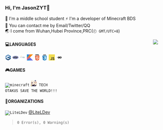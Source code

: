 ### Hi, I'm JasonZYT:wave:

🌱 I'm a middle school student 
⚡ I'm a developer of Minecraft BDS  
💬 You can contact me by Email/Twitter/QQ   
:earth_asia: I come from Wuhan,Hubei Province,PRC(`🕗 GMT/UTC+8`)  

<img align="right" src="https://github-readme-stats.vercel.app/api?username=JasonZYT&show_icons=true&icon_color=0078e7&title_color=0078e7">
<!--[![Top Languages](https://github-readme-stats.vercel.app/api/top-langs/?username=Jasonzyt&layout=compact)]()-->

#### :computer:LANGUAGES

<!-- languages:start -->
<!-- prettier-ignore-start -->
<!-- markdownlint-disable -->
<code><img height="20" src="https://raw.githubusercontent.com/github/explore/80688e429a7d4ef2fca1e82350fe8e3517d3494d/topics/cpp/cpp.png" alt="cpp" /></code>
<code><img height="20" src="https://raw.githubusercontent.com/github/explore/80688e429a7d4ef2fca1e82350fe8e3517d3494d/topics/php/php.png" alt="php" /></code>
<code><img height="20" src="https://raw.githubusercontent.com/github/explore/80688e429a7d4ef2fca1e82350fe8e3517d3494d/topics/java/java.png" alt="java" /></code>
<code><img height="20" src="https://raw.githubusercontent.com/github/explore/80688e429a7d4ef2fca1e82350fe8e3517d3494d/topics/kotlin/kotlin.png" alt="kotlin" /></code>
<code><img height="20" src="https://raw.githubusercontent.com/github/explore/80688e429a7d4ef2fca1e82350fe8e3517d3494d/topics/html/html.png" alt="html" /></code>
<code><img height="20" src="https://raw.githubusercontent.com/github/explore/80688e429a7d4ef2fca1e82350fe8e3517d3494d/topics/css/css.png" alt="css" /></code>
<code><img height="20" src="https://raw.githubusercontent.com/github/explore/80688e429a7d4ef2fca1e82350fe8e3517d3494d/topics/javascript/javascript.png" alt="javascript" /></code>
<code><img height="20" src="https://raw.githubusercontent.com/github/explore/80688e429a7d4ef2fca1e82350fe8e3517d3494d/topics/go/go.png" alt="go" /></code>
<!-- markdownlint-restore -->
<!-- prettier-ignore-end -->
<!-- languages:end -->

#### :video_game:GAMES

<!-- interested:start -->
<!-- prettier-ignore-start -->
<!-- markdownlint-disable -->
<code><img height="20" src="assets/img/minecraft.net.ico" alt="minecraft" /></code>
<code><img height="20" src="assets/img/genshin-impact.png" alt="genshin" />&nbsp;TECH OTAKUS SAVE THE WORLD!!!</code>
<!-- markdownlint-restore -->
<!-- prettier-ignore-end -->
<!-- interested:end -->
  
#### :memo:ORGANIZATIONS
  
<!-- organization:start -->
<!-- prettier-ignore-start -->
<!-- markdownlint-disable -->
<code><img height="20" src="https://avatars.githubusercontent.com/u/78095377" alt="LiteLDev" /></code>&nbsp;<a href="https://github.com/LiteLDev">@LiteLDev</a>
<!-- markdownlint-restore -->
<!-- prettier-ignore-end -->
<!-- orgainization:end -->

> `0 Error(s), 0 Warning(s)`
